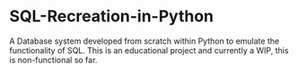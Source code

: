 # SQL-Recreation-in-Python
A Database system developed from scratch within Python to emulate the functionality of SQL. This is an educational project and currently a WIP, this is non-functional so far.
